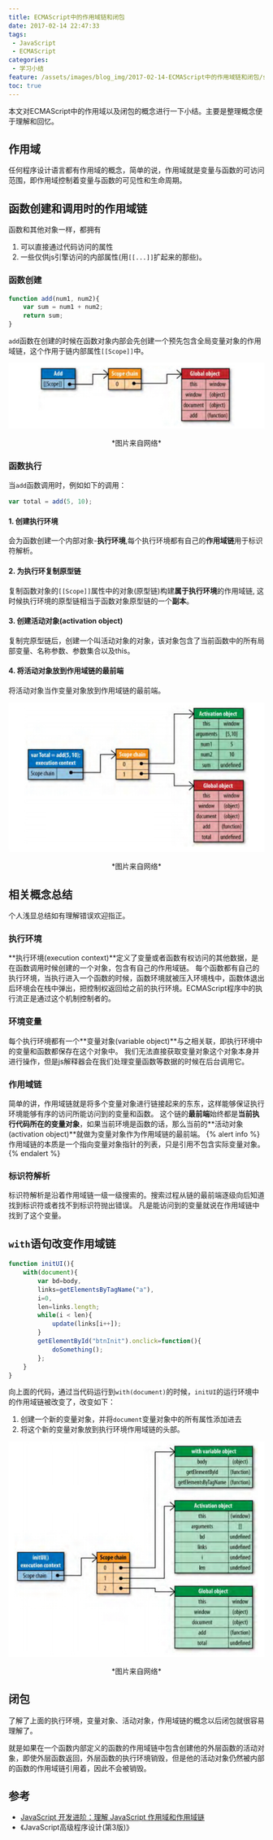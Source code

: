 ```yaml
---
title: ECMAScript中的作用域链和闭包
date: 2017-02-14 22:47:33
tags:
 - JavaScript
 - ECMAScript
categories:
 - 学习小结
feature: /assets/images/blog_img/2017-02-14-ECMAScript中的作用域链和闭包/scope_chain_1.png
toc: true
---
```


本文对ECMAScript中的作用域以及闭包的概念进行一下小结。主要是整理概念便于理解和回忆。

## 作用域
任何程序设计语言都有作用域的概念，简单的说，作用域就是变量与函数的可访问范围，即作用域控制着变量与函数的可见性和生命周期。

## 函数创建和调用时的作用域链
函数和其他对象一样，都拥有
1. 可以直接通过代码访问的属性
2. 一些仅供js引擎访问的内部属性(用`[[...]]`扩起来的那些)。

<!-- more -->

### 函数创建
``` javascript
function add(num1, num2){
    var sum = num1 + num2;
    return sum;
}
```

`add`函数在创建的时候在函数对象内部会先创建一个预先包含全局变量对象的作用域链，这个作用于链内部属性`[[Scope]]`中。

![](/assets/images/blog_img/2017-02-14-ECMAScript中的作用域链和闭包/scope_chain_0.png)
<p style="text-align: center">*图片来自网络*</p>

### 函数执行
当`add`函数调用时，例如如下的调用：
``` javascript
var total = add(5, 10);
```

#### 1. 创建执行环境
会为函数创建一个内部对象-**执行环境**,每个执行环境都有自己的**作用域链**用于标识符解析。
#### 2. 为执行环复制原型链
复制函数对象的`[[Scope]]`属性中的对象(原型链)构建**属于执行环境**的作用域链, 这时候执行环境的原型链相当于函数对象原型链的一个**副本**。
#### 3. 创建活动对象(activation object)
复制完原型链后，创建一个叫活动对象的对象，该对象包含了当前函数中的所有局部变量、名称参数、参数集合以及this。
#### 4. 将活动对象放到作用域链的最前端
将活动对象当作变量对象放到作用域链的最前端。

![](/assets/images/blog_img/2017-02-14-ECMAScript中的作用域链和闭包/scope_chain_1.png)
<p style="text-align: center">*图片来自网络*</p>

## 相关概念总结
个人浅显总结如有理解错误欢迎指正。
### 执行环境
**执行环境(execution context)**定义了变量或者函数有权访问的其他数据，是在函数调用时候创建的一个对象，包含有自己的作用域链。
每个函数都有自己的执行环境，当执行进入一个函数的时候，函数环境就被压入环境栈中，函数体退出后环境会在栈中弹出，把控制权返回给之前的执行环境。ECMAScript程序中的执行流正是通过这个机制控制者的。

### 环境变量
每个执行环境都有一个**变量对象(variable object)**与之相关联，即执行环境中的变量和函数都保存在这个对象中。
我们无法直接获取变量对象这个对象本身并进行操作，但是js解释器会在我们处理变量函数等数据的时候在后台调用它。

### 作用域链
简单的讲，作用域链就是将多个变量对象进行链接起来的东东，这样能够保证执行环境能够有序的访问所能访问到的变量和函数。
这个链的**最前端**始终都是**当前执行代码所在的变量对象**，如果当前环境是函数的话，那么当前的**活动对象(activation object)**就做为变量对象作为作用域链的最前端。
{% alert info %}
作用域链的本质是一个指向变量对象指针的列表，只是引用不包含实际变量对象。
{% endalert %}

### 标识符解析
标识符解析是沿着作用域链一级一级搜索的。搜索过程从链的最前端逐级向后知道找到标识符或者找不到标识符抛出错误。
凡是能访问到的变量就说在作用域链中找到了这个变量。

## `with`语句改变作用域链
``` javascript
function initUI(){
    with(document){
        var bd=body,
        links=getElementsByTagName("a"),
        i=0,
        len=links.length;
        while(i < len){
            update(links[i++]);
        }
        getElementById("btnInit").onclick=function(){
            doSomething();
        };
    }
}
```
向上面的代码，通过当代码运行到`with(document)`的时候，`initUI`的运行环境中的作用域链被改变了，改变如下：
1. 创建一个新的变量对象，并将`document`变量对象中的所有属性添加进去
2. 将这个新的变量对象放到执行环境作用域链的头部。

![](/assets/images/blog_img/2017-02-14-ECMAScript中的作用域链和闭包/scope_chain_2.png)
<p style="text-align: center">*图片来自网络*</p>

## 闭包
了解了上面的执行环境，变量对象、活动对象，作用域链的概念以后闭包就很容易理解了。

就是如果在一个函数内部定义的函数的作用域链中包含创建他的外层函数的活动对象，即使外层函数返回，外层函数的执行环境销毁，但是他的活动对象仍然被内部的函数的作用域链引用着，因此不会被销毁。

## 参考
- [JavaScript 开发进阶：理解 JavaScript 作用域和作用域链](http://www.cnblogs.com/lhb25/archive/2011/09/06/javascript-scope-chain.html)
- 《JavaScript高级程序设计(第3版)》

